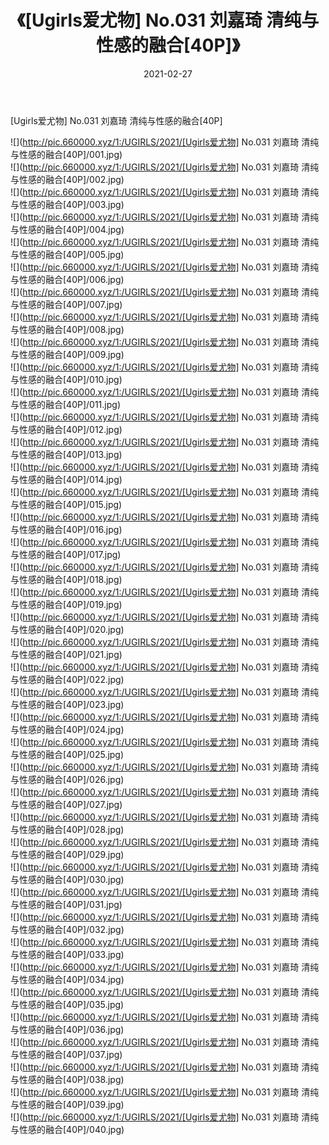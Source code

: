 ﻿---
layout: post
title:  《[Ugirls爱尤物] No.031 刘嘉琦 清纯与性感的融合[40P]》
date:   2021-02-27
img: http://pic.660000.xyz/1:/UGIRLS/2021/[Ugirls爱尤物] No.031 刘嘉琦 清纯与性感的融合[40P]/000.jpg
categories: [美女, 清纯, 唯美]
---

[Ugirls爱尤物] No.031 刘嘉琦 清纯与性感的融合[40P]

  ![](http://pic.660000.xyz/1:/UGIRLS/2021/[Ugirls爱尤物] No.031 刘嘉琦 清纯与性感的融合[40P]/001.jpg) <br> ![](http://pic.660000.xyz/1:/UGIRLS/2021/[Ugirls爱尤物] No.031 刘嘉琦 清纯与性感的融合[40P]/002.jpg) <br> ![](http://pic.660000.xyz/1:/UGIRLS/2021/[Ugirls爱尤物] No.031 刘嘉琦 清纯与性感的融合[40P]/003.jpg) <br> ![](http://pic.660000.xyz/1:/UGIRLS/2021/[Ugirls爱尤物] No.031 刘嘉琦 清纯与性感的融合[40P]/004.jpg) <br> ![](http://pic.660000.xyz/1:/UGIRLS/2021/[Ugirls爱尤物] No.031 刘嘉琦 清纯与性感的融合[40P]/005.jpg) <br> ![](http://pic.660000.xyz/1:/UGIRLS/2021/[Ugirls爱尤物] No.031 刘嘉琦 清纯与性感的融合[40P]/006.jpg) <br> ![](http://pic.660000.xyz/1:/UGIRLS/2021/[Ugirls爱尤物] No.031 刘嘉琦 清纯与性感的融合[40P]/007.jpg) <br> ![](http://pic.660000.xyz/1:/UGIRLS/2021/[Ugirls爱尤物] No.031 刘嘉琦 清纯与性感的融合[40P]/008.jpg) <br> ![](http://pic.660000.xyz/1:/UGIRLS/2021/[Ugirls爱尤物] No.031 刘嘉琦 清纯与性感的融合[40P]/009.jpg) <br> ![](http://pic.660000.xyz/1:/UGIRLS/2021/[Ugirls爱尤物] No.031 刘嘉琦 清纯与性感的融合[40P]/010.jpg) <br> ![](http://pic.660000.xyz/1:/UGIRLS/2021/[Ugirls爱尤物] No.031 刘嘉琦 清纯与性感的融合[40P]/011.jpg) <br> ![](http://pic.660000.xyz/1:/UGIRLS/2021/[Ugirls爱尤物] No.031 刘嘉琦 清纯与性感的融合[40P]/012.jpg) <br> ![](http://pic.660000.xyz/1:/UGIRLS/2021/[Ugirls爱尤物] No.031 刘嘉琦 清纯与性感的融合[40P]/013.jpg) <br> ![](http://pic.660000.xyz/1:/UGIRLS/2021/[Ugirls爱尤物] No.031 刘嘉琦 清纯与性感的融合[40P]/014.jpg) <br> ![](http://pic.660000.xyz/1:/UGIRLS/2021/[Ugirls爱尤物] No.031 刘嘉琦 清纯与性感的融合[40P]/015.jpg) <br> ![](http://pic.660000.xyz/1:/UGIRLS/2021/[Ugirls爱尤物] No.031 刘嘉琦 清纯与性感的融合[40P]/016.jpg) <br> ![](http://pic.660000.xyz/1:/UGIRLS/2021/[Ugirls爱尤物] No.031 刘嘉琦 清纯与性感的融合[40P]/017.jpg) <br> ![](http://pic.660000.xyz/1:/UGIRLS/2021/[Ugirls爱尤物] No.031 刘嘉琦 清纯与性感的融合[40P]/018.jpg) <br> ![](http://pic.660000.xyz/1:/UGIRLS/2021/[Ugirls爱尤物] No.031 刘嘉琦 清纯与性感的融合[40P]/019.jpg) <br> ![](http://pic.660000.xyz/1:/UGIRLS/2021/[Ugirls爱尤物] No.031 刘嘉琦 清纯与性感的融合[40P]/020.jpg) <br> ![](http://pic.660000.xyz/1:/UGIRLS/2021/[Ugirls爱尤物] No.031 刘嘉琦 清纯与性感的融合[40P]/021.jpg) <br> ![](http://pic.660000.xyz/1:/UGIRLS/2021/[Ugirls爱尤物] No.031 刘嘉琦 清纯与性感的融合[40P]/022.jpg) <br> ![](http://pic.660000.xyz/1:/UGIRLS/2021/[Ugirls爱尤物] No.031 刘嘉琦 清纯与性感的融合[40P]/023.jpg) <br> ![](http://pic.660000.xyz/1:/UGIRLS/2021/[Ugirls爱尤物] No.031 刘嘉琦 清纯与性感的融合[40P]/024.jpg) <br> ![](http://pic.660000.xyz/1:/UGIRLS/2021/[Ugirls爱尤物] No.031 刘嘉琦 清纯与性感的融合[40P]/025.jpg) <br> ![](http://pic.660000.xyz/1:/UGIRLS/2021/[Ugirls爱尤物] No.031 刘嘉琦 清纯与性感的融合[40P]/026.jpg) <br> ![](http://pic.660000.xyz/1:/UGIRLS/2021/[Ugirls爱尤物] No.031 刘嘉琦 清纯与性感的融合[40P]/027.jpg) <br> ![](http://pic.660000.xyz/1:/UGIRLS/2021/[Ugirls爱尤物] No.031 刘嘉琦 清纯与性感的融合[40P]/028.jpg) <br> ![](http://pic.660000.xyz/1:/UGIRLS/2021/[Ugirls爱尤物] No.031 刘嘉琦 清纯与性感的融合[40P]/029.jpg) <br> ![](http://pic.660000.xyz/1:/UGIRLS/2021/[Ugirls爱尤物] No.031 刘嘉琦 清纯与性感的融合[40P]/030.jpg) <br> ![](http://pic.660000.xyz/1:/UGIRLS/2021/[Ugirls爱尤物] No.031 刘嘉琦 清纯与性感的融合[40P]/031.jpg) <br> ![](http://pic.660000.xyz/1:/UGIRLS/2021/[Ugirls爱尤物] No.031 刘嘉琦 清纯与性感的融合[40P]/032.jpg) <br> ![](http://pic.660000.xyz/1:/UGIRLS/2021/[Ugirls爱尤物] No.031 刘嘉琦 清纯与性感的融合[40P]/033.jpg) <br> ![](http://pic.660000.xyz/1:/UGIRLS/2021/[Ugirls爱尤物] No.031 刘嘉琦 清纯与性感的融合[40P]/034.jpg) <br> ![](http://pic.660000.xyz/1:/UGIRLS/2021/[Ugirls爱尤物] No.031 刘嘉琦 清纯与性感的融合[40P]/035.jpg) <br> ![](http://pic.660000.xyz/1:/UGIRLS/2021/[Ugirls爱尤物] No.031 刘嘉琦 清纯与性感的融合[40P]/036.jpg) <br> ![](http://pic.660000.xyz/1:/UGIRLS/2021/[Ugirls爱尤物] No.031 刘嘉琦 清纯与性感的融合[40P]/037.jpg) <br> ![](http://pic.660000.xyz/1:/UGIRLS/2021/[Ugirls爱尤物] No.031 刘嘉琦 清纯与性感的融合[40P]/038.jpg) <br> ![](http://pic.660000.xyz/1:/UGIRLS/2021/[Ugirls爱尤物] No.031 刘嘉琦 清纯与性感的融合[40P]/039.jpg) <br> ![](http://pic.660000.xyz/1:/UGIRLS/2021/[Ugirls爱尤物] No.031 刘嘉琦 清纯与性感的融合[40P]/040.jpg) <br>